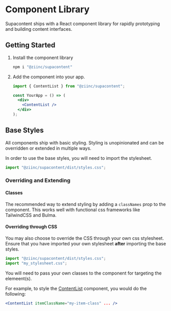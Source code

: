 # Component Library

Supacontent ships with a React component library for rapidly prototyping and building content interfaces.

## Getting Started

1. Install the component library

   ```bash
   npm i "@ziinc/supacontent"
   ```

2. Add the component into your app.

   ```jsx
   import { ContentList } from "@ziinc/supacontent";

   const YourApp = () => (
     <div>
       <ContentList />
     </div>
   );
   ```

## Base Styles

All components ship with basic styling. Styling is unopinionated and can be overridden or extended in multiple ways.

In order to use the base styles, you will need to import the stylesheet.

```js
import "@ziinc/supacontent/dist/styles.css";
```

### Overriding and Extending

#### Classes

The recommended way to extend styling by adding a `classNames` prop to the component. This works well with functional css frameworks like TailwindCSS and Bulma.

#### Overriding through CSS

You may also choose to override the CSS through your own css stylesheet. Ensure that you have imported your own stylesheet **after** importing the base styles.

```js
import "@ziinc/supacontent/dist/styles.css";
import "my_stylesheet.css";
```

You will need to pass your own classes to the component for targeting the elemeent(s).

For example, to style the [ContentList](./ui/ContentList) component, you would do the following:

```jsx
<ContentList itemClassName="my-item-class" ... />
```
